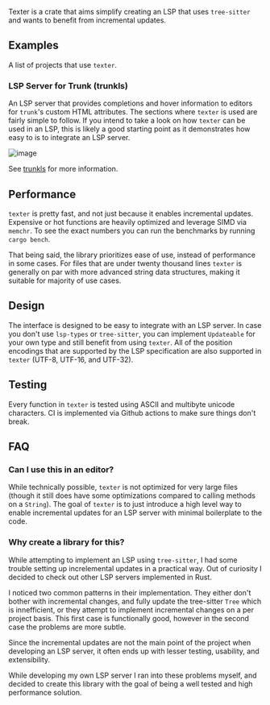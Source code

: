Texter is a crate that aims simplify creating an LSP that uses `tree-sitter` and wants to benefit from incremental updates.

## Examples
A list of projects that use `texter`.

### LSP Server for Trunk (trunkls)
An LSP server that provides completions and hover information to editors for `trunk`'s custom HTML attributes. 
The sections where `texter` is used are fairly simple to follow. If you intend to take a look on how `texter` 
can be used in an LSP, this is likely a good starting point as it demonstrates how easy to is to integrate an 
LSP server.

![image](https://github.com/user-attachments/assets/854b365d-3293-447a-9811-5ec5c8b9c510)

See [trunkls](https://github.com/airblast-dev/trunkls) for more information.

## Performance
`texter` is pretty fast, and not just because it enables incremental updates.
Expensive or hot functions are heavily optimized and leverage SIMD via `memchr`.
To see the exact numbers you can run the benchmarks by running `cargo bench`.

That being said, the library prioritizes ease of use, instead of performance in 
some cases. For files that are under twenty thousand lines `texter` is generally on par
with more advanced string data structures, making it suitable for majority of use cases.


## Design
The interface is designed to be easy to integrate with an LSP server. 
In case you don't use `lsp-types` or `tree-sitter`, you can implement 
`Updateable` for your own type and still benefit from using `texter`.
All of the position encodings that are supported by the LSP specification are 
also supported in `texter` (UTF-8, UTF-16, and UTF-32).

## Testing
Every function in `texter` is tested using ASCII and multibyte unicode characters.
CI is implemented via Github actions to make sure things don't break.

## FAQ

### Can I use this in an editor?
While technically possible, `texter` is not optimized for very large files 
(though it still does have some optimizations compared to calling methods on a `String`). 
The goal of `texter` is to just introduce a high level way to enable incremental updates 
for an LSP server with minimal boilerplate to the code. 

### Why create a library for this?
While attempting to implement an LSP using `tree-sitter`, I had some trouble setting up 
increlemental updates in a practical way. Out of curiosity I decided to check out other 
LSP servers implemented in Rust.

I noticed two common patterns in their implementation. They either don't bother with 
incremental changes, and fully update the tree-sitter `Tree` which is innefficient, 
or they attempt to implement incremental changes on a per project basis. 
This first case is functionally good, however in the second case the problems are more subtle.

Since the incremental updates are not the main point of the project when developing 
an LSP server, it often ends up with lesser testing, usability, and extensibility.

While developing my own LSP server I ran into these problems myself, and decided to 
create this library with the goal of being a well tested and high performance solution.
